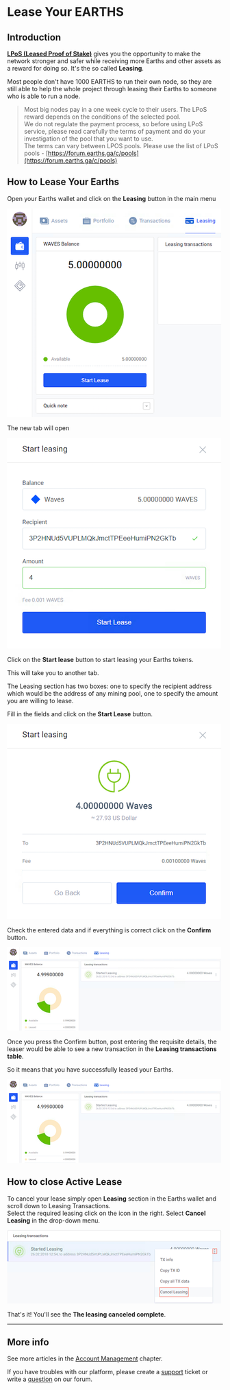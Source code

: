 # Lease Your EARTHS

## Introduction

[**LPoS \(Leased Proof of Stake\)**](/platform-features/leased-proof-of-stake-lpos.md) gives you the opportunity to make the network stronger and safer while receiving more Earths and other assets as a reward for doing so. It's the so called **Leasing**.

Most people don't have 1000 EARTHS to run their own node, so they are still able to help the whole project through leasing their Earths to someone who is able to run a node.

> Most big nodes pay in a one week cycle to their users. The LPoS reward depends on the conditions of the selected pool.  
> We do not regulate the payment process, so before using LPoS service, please read carefully the terms of payment and do your investigation of the pool that you want to use.  
> The terms can vary between LPOS pools. Please use the list of LPoS pools - [https://forum.earths.ga/c/pools](https://forum.earths.ga/c/pools)

## How to Lease Your Earths

Open your Earths wallet and click on the **Leasing** button in the main menu

![](/_assets/earths_leasing_01.png)

The new tab will open

![](/_assets/earths_leasing_02.png)

Click on the **Start lease** button to start leasing your Earths tokens.

This will take you to another tab.

The Leasing section has two boxes: one to specify the recipient address which would be the address of any mining pool, one to specify the amount you are willing to lease.

Fill in the fields and click on the **Start Lease** button.

![](/_assets/earths_leasing_03.png)

Check the entered data and if everything is correct click on the **Confirm** button.

![](/_assets/earths_leasing_04.png)

Once you press the Confirm button, post entering the requisite details, the leaser would be able to see a new transaction in the **Leasing transactions table**.

So it means that you have successfully leased your Earths.

![](/_assets/earths_leasing_05.png)

## How to close Active Lease

To cancel your lease simply open **Leasing** section in the Earths wallet and scroll down to Leasing Transactions.  
Select the required leasing click on the icon in the right. Select **Cancel Leasing** in the drop-down menu.

![](/_assets/earths_leasing_06.png)

That's it! You'll see the **The leasing canceled complete**.

---

## More info

See more articles in the [Account Management](/earths-client/account-management.md) chapter.

If you have troubles with our platform, please create a [support](https://support.earths.ga/) ticket or write a [question](https://forum.earths.ga/) on our forum.

